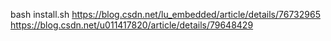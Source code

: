 bash install.sh
https://blog.csdn.net/lu_embedded/article/details/76732965
https://blog.csdn.net/u011417820/article/details/79648429

